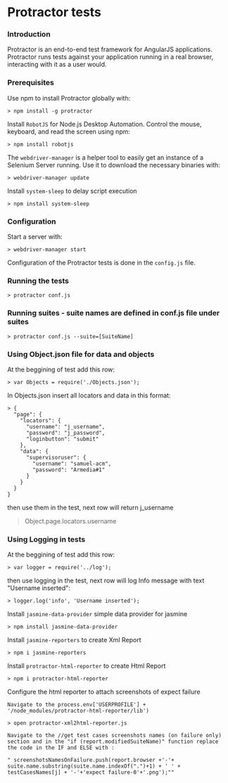 # Protractor tests

### Introduction
Protractor is an end-to-end test framework for AngularJS applications. Protractor runs tests against your application running in a real browser, interacting with it as a user would.
### Prerequisites
Use npm to install Protractor globally with:
```
> npm install -g protractor
```
Install ```RobotJS``` for Node.js Desktop Automation. Control the mouse, keyboard, and read the screen using npm:
```
> npm install robotjs
```
The ```webdriver-manager``` is a helper tool to easily get an instance of a Selenium Server running. Use it to download the necessary binaries with:
```
> webdriver-manager update
```
Install ```system-sleep``` to delay script execution
````
> npm install system-sleep
````
### Configuration
Start a server with:
```
> webdriver-manager start
```

Configuration of the Protractor tests is done in the ```config.js``` file. 

### Running the tests
```
> protractor conf.js
```

### Running suites - suite names are defined in conf.js file under suites
```
> protractor conf.js --suite=[SuiteName]
```

### Using Object.json file for data and objects
At the beggining of test add this row:
```
> var Objects = require('./Objects.json'); 

```
In Objects.json insert all locators and data in this format: 

```
> { 
  "page": {
    "locators": {
      "username": "j_username",
      "password": "j_password",
      "loginbutton": "submit"
    },
    "data": {
      "supervisoruser": {
        "username": "samuel-acm",
        "password": "Armedia#1"
      }
    }
  }
}

```
then use them in the test, next row will return j_username

> Object.page.locators.username 

### Using Logging in tests
At the beggining of test add this row:
```
> var logger = require('../log');

```
then use logging in the test, next row will log Info message with text "Username inserted": 
```
> logger.log('info', 'Username inserted');

```
Install ```jasmine-data-provider``` simple data provider for jasmine
````
> npm install jasmine-data-provider

````
Install ```jasmine-reporters``` to create Xml Report
````
> npm i jasmine-reporters

````

Install ```protractor-html-reporter``` to create Html Report
````
> npm i protractor-html-reporter

````

Configure the html reporter to attach screenshots of expect failure
````
Navigate to the process.env['USERPROFILE'] + '/node_modules/protractor-html-reporter/lib')

> open protractor-xml2html-reporter.js

Navigate to the //get test cases screenshots names (on failure only) section and in the "if (report.modifiedSuiteName)" function replace the code in the IF and ELSE with :

" screenshotsNamesOnFailure.push(report.browser +'-'+ suite.name.substring(suite.name.indexOf(".")+1) + ' ' + testCasesNames[j] + '-'+'expect failure-0'+'.png');""

````